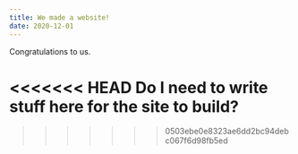 ```yaml
---
title: We made a website!
date: 2020-12-01
---
```


Congratulations to us.

<!--more-->

<<<<<<< HEAD
Do I need to write stuff here for the site to build?
=======

>>>>>>> 0503ebe0e8323ae6dd2bc94debc067f6d98fb5ed
